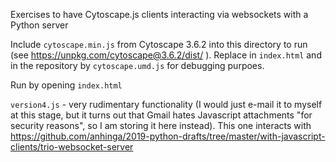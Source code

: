 Exercises to have Cytoscape.js clients interacting via websockets with a Python server

Include `cytoscape.min.js` from Cytoscape 3.6.2 into this directory to run (see https://unpkg.com/cytoscape@3.6.2/dist/ ).
Replace in `index.html` and in the repository by `cytoscape.umd.js` for debugging purpoes.

Run by opening `index.html`

`version4.js` - very rudimentary functionality (I would just e-mail it to myself at this stage, but it turns out that Gmail hates Javascript attachments "for security reasons", so I am storing it here instead). This one interacts with https://github.com/anhinga/2019-python-drafts/tree/master/with-javascript-clients/trio-websocket-server
